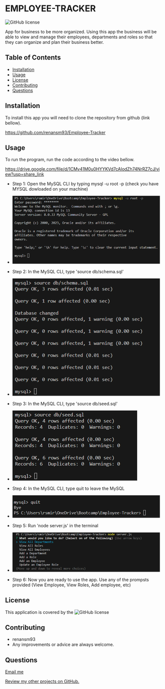 # EMPLOYEE-TRACKER
![GitHub license](https://img.shields.io/badge/Made%20by-%40renansm93-green)

App for business to be more organized. Using this app the business will be able to view and manage their employees, departments and roles so that they can organize and plan their business better.

## Table of Contents
  * [Installation](#installation)
  * [Usage](#usage)  
  * [License](#license)
  * [Contributing](#contributing)  
  * [Questions](#questions)



## Installation

To install this app you will need to clone the repository from github (link bellow). 

https://github.com/renansm93/Employee-Tracker


## Usage

To run the program, run the code according to the video bellow.


https://drive.google.com/file/d/1CMv41M0u0HYYKVd7cAlodZh74NrRZ7cJ/view?usp=share_link

- Step 1: Open the MySQL CLI by typing mysql -u root -p (check you have MYSQL dowloaded on your machine)

* ![Step_1](images/Step_1.png)

- Step 2: In the MySQL CLI, type 'source db/schema.sql'

* ![Step_2](images/Step_2.png)

- Step 3: In the MySQL CLI, type 'source db/seed.sql'

* ![Step_3](images/Step_3.png)

- Step 4: In the MySQL CLI, type quit to leave the MySQL

* ![Step_4](images/Step_4.png)

- Step 5: Run 'node server.js' in the terminal 

* ![Step-5](images/Step_5.png)

- Step 6: Now you are ready to use the app. Use any of the prompsts provided (View Employee, View Roles, Add employee, etc) 



## License

This application is covered by the ![GitHub license](https://img.shields.io/badge/license-MIT-blue.svg) 




## Contributing

* renansm93
* Any improvements or advice are always welcome.



## Questions

[Email me](mailto:rs.miranda93@gmail.com)

[Review my other projects on GitHub.](https://www.github.com/renansm93)